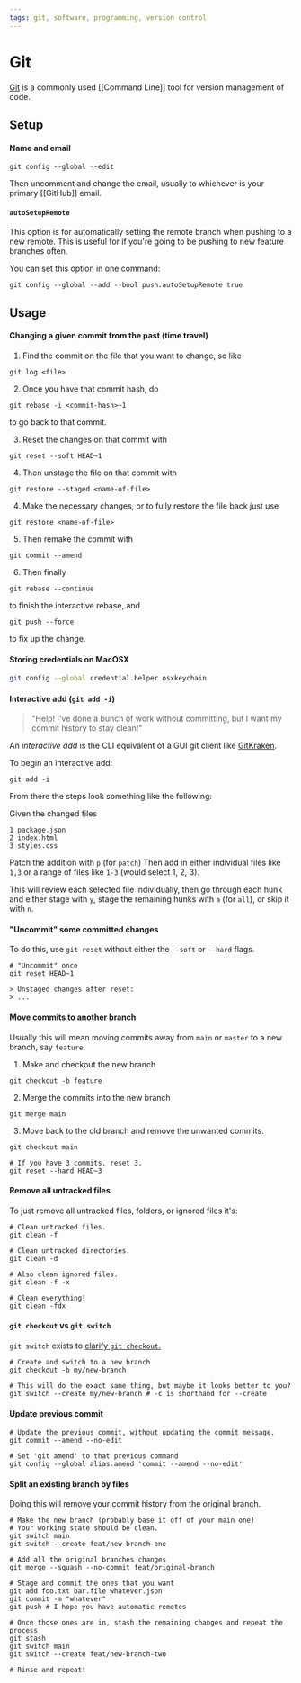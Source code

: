 ```yaml
---
tags: git, software, programming, version control
---
```


# Git

[Git](https://git-scm.com/) is a commonly used [[Command Line]] tool for version management of code.

## Setup

#### Name and email

```shell
git config --global --edit
```

Then uncomment and change the email, usually to whichever is your primary [[GitHub]] email.

#### `autoSetupRemote`

This option is for automatically setting the remote branch when pushing to a new remote.
This is useful for if you're going to be pushing to new feature branches often.

You can set this option in one command:
```shell
git config --global --add --bool push.autoSetupRemote true
```
## Usage
#### Changing a given commit from the past (time travel)

1. Find the commit on the file that you want to change, so like

```shell
git log <file>
```

2. Once you have that commit hash, do

```shell
git rebase -i <commit-hash>~1
```

to go back to that commit.

3. Reset the changes on that commit with

```shell
git reset --soft HEAD~1
```

4. Then unstage the file on that commit with

```shell
git restore --staged <name-of-file>
```

4. Make the necessary changes, or to fully restore the file back just use

```shell
git restore <name-of-file>
```

5. Then remake the commit with

```shell
git commit --amend
```

6. Then finally

```shell
git rebase --continue
```

to finish the interactive rebase, and

```shell
git push --force
```

to fix up the change.

#### Storing credentials on MacOSX

```bash
git config --global credential.helper osxkeychain
```

#### Interactive add (`git add -i`)

> "Help! I've done a bunch of work without committing, but I want my commit history to stay clean!"

An *interactive add* is the CLI equivalent of a GUI git client like [GitKraken](https://www.gitkraken.com/).

To begin an interactive add:
```shell
git add -i
```

From there the steps look something like the following:

Given the changed files
```
1 package.json
2 index.html
3 styles.css
```

Patch the addition with `p` (for `patch`)
Then add in either individual files like `1,3` or a range of files like `1-3` (would select 1, 2, 3).

This will review each selected file individually, then go through each hunk and either stage with `y`, stage the remaining hunks with `a` (for `all`), or skip it with `n`.

#### "Uncommit" some committed changes

To do this, use `git reset` without either the `--soft` or `--hard` flags.

```shell
# "Uncommit" once
git reset HEAD~1

> Unstaged changes after reset:
> ...
```
#### Move commits to another branch

Usually this will mean moving commits away from `main` or `master` to a new branch, say `feature`.

1. Make and checkout the new branch
```shell
git checkout -b feature
```

2. Merge the commits into the new branch
```shell
git merge main
```

3. Move back to the old branch and remove the unwanted commits.
```shell
git checkout main

# If you have 3 commits, reset 3.
git reset --hard HEAD~3
```

#### Remove all untracked files

To just remove all untracked files, folders, or ignored files it's:

```shell
# Clean untracked files.
git clean -f

# Clean untracked directories.
git clean -d

# Also clean ignored files.
git clean -f -x

# Clean everything!
git clean -fdx
```

#### `git checkout` vs `git switch`

`git switch` exists to [clarify `git checkout`.](https://stackoverflow.com/questions/57265785/whats-the-difference-between-git-switch-and-git-checkout-branch)

```shell
# Create and switch to a new branch
git checkout -b my/new-branch

# This will do the exact same thing, but maybe it looks better to you?
git switch --create my/new-branch # -c is shorthand for --create
```

#### Update previous commit

```shell
# Update the previous commit, without updating the commit message.
git commit --amend --no-edit

# Set 'git amend' to that previous command
git config --global alias.amend 'commit --amend --no-edit'
```

#### Split an existing branch by files

Doing this will remove your commit history from the original branch.

```shell
# Make the new branch (probably base it off of your main one)
# Your working state should be clean.
git switch main
git switch --create feat/new-branch-one

# Add all the original branches changes
git merge --squash --no-commit feat/original-branch

# Stage and commit the ones that you want
git add foo.txt bar.file whatever.json
git commit -m "whatever"
git push # I hope you have automatic remotes

# Once those ones are in, stash the remaining changes and repeat the process
git stash
git switch main
git switch --create feat/new-branch-two

# Rinse and repeat!
```